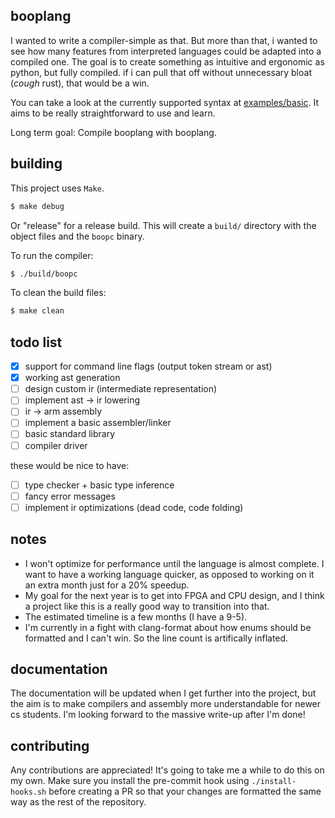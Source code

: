 ## booplang
I wanted to write a compiler-simple as that. But more than that, i wanted to see how many features from interpreted languages could be adapted into a compiled one. The goal is to create something as intuitive and ergonomic as python, but fully compiled. if i can pull that off without unnecessary bloat (*cough* rust), that would be a win.

You can take a look at the currently supported syntax at [examples/basic](https://github.com/boopdotpng/booplang/blob/master/examples/basic.boop). It aims to be really straightforward to use and learn.

Long term goal: Compile booplang with booplang.

## building
This project uses `Make`. 
```bash
$ make debug
```
Or "release" for a release build. 
This will create a `build/` directory with the object files and the `boopc` binary.

To run the compiler:
```bash
$ ./build/boopc
```

To clean the build files:
```bash
$ make clean
```


## todo list
- [x] support for command line flags (output token stream or ast)
- [x] working ast generation
- [ ] design custom ir (intermediate representation)
- [ ] implement ast -> ir lowering
- [ ] ir -> arm assembly
- [ ] implement a basic assembler/linker
- [ ] basic standard library
- [ ] compiler driver

these would be nice to have:
- [ ] type checker + basic type inference
- [ ] fancy error messages
- [ ] implement ir optimizations (dead code, code folding)

## notes 
- I won't optimize for performance until the language is almost complete. I want to have a working language quicker, as opposed to working on it an extra month just for a 20% speedup. 
- My goal for the next year is to get into FPGA and CPU design, and I think a project like this is a really good way to transition into that.  
- The estimated timeline is a few months (I have a 9-5). 
- I'm currently in a fight with clang-format about how enums should be formatted and I can't win. So the line count is artifically inflated. 

## documentation 
The documentation will be updated when I get further into the project, but the aim is to make compilers and assembly more understandable for newer cs students. I'm looking forward to the massive write-up after I'm done! 

## contributing
Any contributions are appreciated! It's going to take me a while to do this on my own. Make sure you install the pre-commit hook using `./install-hooks.sh` before creating a PR so that your changes are formatted the same way as the rest of the repository. 
